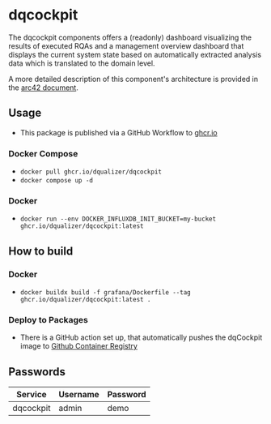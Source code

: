 # dqcockpit
The dqcockpit components offers a (readonly) dashboard visualizing the results of executed RQAs and a management overview dashboard that displays the current system state based on automatically extracted analysis data which is translated to the domain level.

A more detailed description of this component's architecture is provided in the [arc42 document](https://dqualizer.github.io/dqualizer).

## Usage
* This package is published via a GitHub Workflow to [ghcr.io](https://github.com/dqualizer/dqcockpit/pkgs/container/dqcockpit)
### Docker Compose
* `docker pull ghcr.io/dqualizer/dqcockpit`
* `docker compose up -d`

### Docker
* `docker run --env DOCKER_INFLUXDB_INIT_BUCKET=my-bucket ghcr.io/dqualizer/dqcockpit:latest`

## How to build
### Docker
* `docker buildx build -f grafana/Dockerfile --tag ghcr.io/dqualizer/dqcockpit:latest .`

### Deploy to Packages
* There is a GitHub action set up, that automatically pushes the dqCockpit image to [Github Container Registry](https://github.com/dqualizer/dqcockpit/pkgs/container/dqcockpit)

## Passwords
| Service   | Username | Password |
| --------- | -------- | -------- |
| dqcockpit | admin    | demo     |